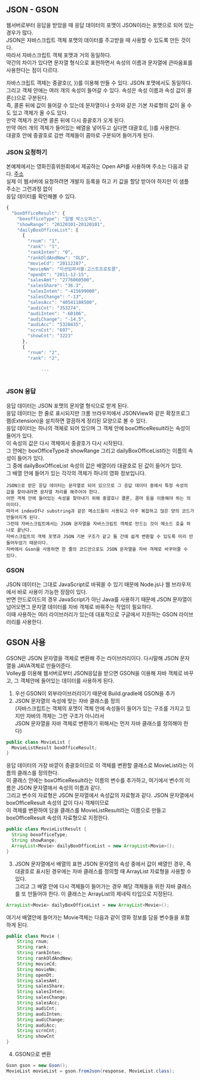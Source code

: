 ## JSON - GSON
웹서버로부터 응답을 받았을 때 응답 데이터의 포맷이 JSON이라는 포맷으로 되어 있는 경우가 많다.  
JSON은 자바스크립트 객체 포맷의 데이터를 주고받을 때 사용할 수 있도록 만든 것이다.  
따라서 자바스크립트 객체 포맷과 거의 동일하다.  
약간의 차이가 있다면 문자열 형식으로 표현하면서 속성의 이름과 문자열에 큰따옴표를 사용한다는 점이 다르다.

자바스크립트 객체는 중괄호({, })를 이용해 만들 수 있다. JSON 포맷에서도 동일하다.  
그리고 객체 안에는 여러 개의 속성이 들어갈 수 있다. 속성은 속성 이름과 속성 값이 콜론(:)으로 구분된다.  
즉, 콜론 뒤에 값이 들어갈 수 있는데 문자열이나 숫자와 같은 기본 자료형의 값이 올 수도 있고 객체가 올 수도 있다.  
만약 객체가 온다면 콜론 뒤에 다시 중괄호가 오게 된다.  
만약 여러 개의 객체가 들어있는 배열을 넣어두고 싶다면 대괄호([, ])를 사용한다.  
대괄호 안에 중괄호로 감싼 객체들이 콤마로 구분되어 들어가게 된다.

### JSON 요청하기  
  본예제에서는 영화진흥위원회에서 제공하는 Open API를 사용하며 주소는 다음과 같다. [주소](http://kobis.or.kr/kobisopenapi/webservice/rest/boxoffice/searchDailyBoxOfficeList.json?key=f5eef3421c602c6cb7ea224104795888&targetDt=20120101)  
  실제 이 웹서버에 요청하려면 개발자 등록을 하고 키 값을 할당 받아야 하지만 이 샘플 주소는 그런과정 없이  
  응답 데이터를 확인해볼 수 있다.
  
```JAVASCRIPT
{
  "boxOfficeResult": {
    "boxofficeType": "일별 박스오피스",
    "showRange": "20120101~20120101",
    "dailyBoxOfficeList": [
      {
        "rnum": "1",
        "rank": "1",
        "rankInten": "0",
        "rankOldAndNew": "OLD",
        "movieCd": "20112207",
        "movieNm": "미션임파서블:고스트프로토콜",
        "openDt": "2011-12-15",
        "salesAmt": "2776060500",
        "salesShare": "36.3",
        "salesInten": "-415699000",
        "salesChange": "-13",
        "salesAcc": "40541108500",
        "audiCnt": "353274",
        "audiInten": "-60106",
        "audiChange": "-14.5",
        "audiAcc": "5328435",
        "scrnCnt": "697",
        "showCnt": "3223"
      },
      {
        "rnum": "2",
        "rank": "2",
        
             ...
        
```
  
### JSON 응답  
  응답 데이터는 JSON 포맷의 문자열 형식으로 받게 된다.  
  응답 데이터는 한 줄로 표시되지만 크롬 브라우저에서 JSONView와 같은 확장프로그램(Extension)을 설치하면 
  깔끔하게 정리된 모양으로 볼 수 있다.  
  응답 데이터는 하나의 객체로 되어 있으며 그 객체 안에 boxOfficeResult라는 속성이 들어가 있다.  
  이 속성의 값은 다시 객체여서 중괄호가 다시 시작된다.  
  그 안에는 boxOfficeType과 showRange 그리고 dailyBoxOfficeList라는 이름의 속성이 들어가 있다.  
  그 중에 dailyBoxOfficeList 속성의 값은 배열이라 대괄호로 된 값이 들어가 있다.  
  그 배열 안에 들어가 있는 각각의 객체가 하나의 영화 정보입니다.

```
JSON으로 받은 응답 데이터는 문자열로 되어 있으므로 그 응답 데이터 중에서 특정 속성의 값을 찾아내려면 문자열 처리를 해주어야 한다.  
어떤 객체 안에 들어있는 속성을 찾아내기 위해 중괄호나 콜론, 콤마 등을 이용해야 하는 의미이다.  
따라서 indexOf나 substring과 같은 메소드들이 사용되고 아주 복잡하고 많은 양의 코드가 만들어지게 된다.  
그런데 자바스크립트에서는 JSON 문자열을 자바스크립트 객체로 만드는 것이 메소드 호출 하나로 끝난다.  
자바스크립트의 객체 포맷과 JSON 기본 구조가 같고 둘 간에 쉽게 변환할 수 있도록 미리 만들어두었기 때문이다.  
자바에서 Gson을 사용하면 한 줄의 코드만으로도 JSON 문자열을 자바 객체로 바꾸어줄 수 있다.  
```
  
### GSON
JSON 데이터는 그대로 JavaScript로 바꿔쓸 수 있기 때문에 Node.js나 웹 브라우저에서 바로 사용이 가능한 장잠이 있다.  
반면 안드로이드의 경우 JavaScript가 아닌 Java를 사용하기 때문에 JSON 문자열이 넘어오면그 문자열 데이터를 자바 객체로 바꿔주는 작업이 필요하다.  
이때 사용하는 여러 라이브러리가 있는데 대표적으로 구글에서 지원하는 GSON 라이브러리를 사용한다.

## GSON 사용
GSON은 JSON 문자열을 객체로 변환해 주는 라이브러리이다. 다시말해 JSON 문자열을 JAVA객체로 만들어준다.  
Volley를 이용해 웹서버로부터 JSON응답을 받으면 GSON을 이용해 자바 객체로 바꾸고, 그 객체안에 들어있는 데이터를 사용하게 된다.  

1. 우선 GSON이 외부라이브러리이기 때문에 Build.gradle에 GSON을 추가
2. JSON 문자열의 속성에 맞는 자바 클래스를 정의  
  (자바스크립트는 객체의 포맷이 객체 안에 속성들이 들어가 있는 구조를 가지고 있지만 자바의 객체는 그런 구조가 아니라서  
  JSON 문자열을 자바 객체로 변환하기 위해서는 먼저 자바 클래스를 정의해야 한다)  
  ```JAVA
  public class MovieList {
    MovieListResult boxOfficeResult;
  }
  ```
  응답 데이터의 가장 바깥이 중괄호이므로 이 객체를 변환할 클래스로 MovieList라는 이름의 클래스를 정의한다.  
  이 클래스 안에는 boxOfficeResult라는 이름의 변수를 추가하고, 여기에서 변수의 이름은 JSON 문자열에서 속성의 이름과 같다.  
  그리고 변수의 자료형은 JSON 문자열에서 속성값의 자료형과 같다. JSON 문자열에서 boxOfficeResult 속성의 값이 다시 객체이므로   
  이 객체를 변환하여 담을 클래스를 MovieListResult라는 이름으로 만들고 boxOfficeResult 속성의 자료형으로 지정한다.
  ```JAVA
  public class MovieListResult {
    String boxofficeType;
    String showRange;
    ArrayList<Movie> dailyBoxOfficeList = new ArrayList<Movie>();
  }
  ```
3. JSON 문자열에서 배열의 표현
  JSON 문자열의 속성 중에서 값이 배열인 경우, 즉 대괄호로 표시된 경우에는 자바 클래스를 정의할 때 ArrayList 자료형을 사용할 수 있다.  
그리고 그 배열 안에 다시 객체들이 들어가는 경우 해당 객체들을 위한 자바 클래스를 또 만들어야 한다. 이 클래스는 ArrayList의 제네릭 타입으로 지정된다.
```JAVA
ArrayList<Movie> dailyBoxOfficeList = new ArrayList<Movie>();
```
여기서 배열안에 들어가는 Movie객체는 다음과 같이 영화 정보를 담을 변수들을 포함하게 된다.  
```JAVA
public class Movie {
    String rnum;
    String rank;
    String rankInten;
    String rankOldAndNew;
    String movieCd;
    String movieNm;
    String openDt;
    String salesAmt;
    String salesShare;
    String salesInten;
    String salesChange;
    String salesAcc;
    String audiCnt;
    String audiInten;
    String audiChange;
    String audiAcc;
    String scrnCnt;
    String showCnt
}
```
4. GSON으로 변환
```JAVA
Gson gson = new Gson();
MovieList movieList = gson.fromJson(response, MovieList.class);
```
